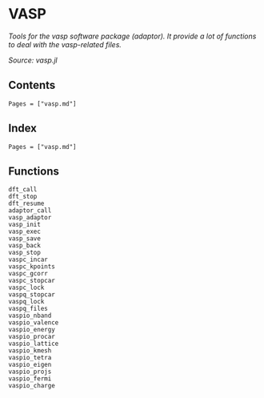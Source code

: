 # VASP

*Tools for the vasp software package (adaptor). It provide a lot of functions to deal with the vasp-related files.*

*Source: vasp.jl*

## Contents

```@contents
Pages = ["vasp.md"]
```

## Index

```@index
Pages = ["vasp.md"]
```

## Functions

```@docs
dft_call
dft_stop
dft_resume
adaptor_call
vasp_adaptor
vasp_init
vasp_exec
vasp_save
vasp_back
vasp_stop
vaspc_incar
vaspc_kpoints
vaspc_gcorr
vaspc_stopcar
vaspc_lock
vaspq_stopcar
vaspq_lock
vaspq_files
vaspio_nband
vaspio_valence
vaspio_energy
vaspio_procar
vaspio_lattice
vaspio_kmesh
vaspio_tetra
vaspio_eigen
vaspio_projs
vaspio_fermi
vaspio_charge
```

